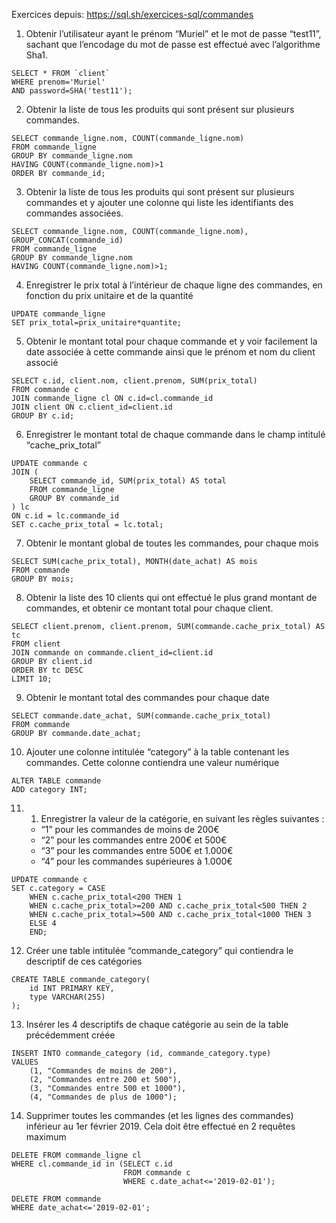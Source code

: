 Exercices depuis:
https://sql.sh/exercices-sql/commandes

1. Obtenir l’utilisateur ayant le prénom “Muriel” et le mot de passe “test11”, sachant que l’encodage du mot de passe est effectué avec l’algorithme Sha1.

```
SELECT * FROM `client` 
WHERE prenom='Muriel'
AND password=SHA('test11');
```

2. Obtenir la liste de tous les produits qui sont présent sur plusieurs commandes.

```
SELECT commande_ligne.nom, COUNT(commande_ligne.nom)
FROM commande_ligne
GROUP BY commande_ligne.nom
HAVING COUNT(commande_ligne.nom)>1
ORDER BY commande_id;
```

3. Obtenir la liste de tous les produits qui sont présent sur plusieurs commandes et y ajouter une colonne qui liste les identifiants des commandes associées.

```
SELECT commande_ligne.nom, COUNT(commande_ligne.nom), GROUP_CONCAT(commande_id)
FROM commande_ligne
GROUP BY commande_ligne.nom
HAVING COUNT(commande_ligne.nom)>1;
```

4. Enregistrer le prix total à l’intérieur de chaque ligne des commandes, en fonction du prix unitaire et de la quantité
```
UPDATE commande_ligne
SET prix_total=prix_unitaire*quantite;
```

5. Obtenir le montant total pour chaque commande et y voir facilement la date associée à cette commande ainsi que le prénom et nom du client associé

```MySQL
SELECT c.id, client.nom, client.prenom, SUM(prix_total)
FROM commande c
JOIN commande_ligne cl ON c.id=cl.commande_id
JOIN client ON c.client_id=client.id
GROUP BY c.id;
```

6. Enregistrer le montant total de chaque commande dans le champ intitulé “cache_prix_total”

```MySQL
UPDATE commande c
JOIN (
    SELECT commande_id, SUM(prix_total) AS total
    FROM commande_ligne
    GROUP BY commande_id
) lc
ON c.id = lc.commande_id
SET c.cache_prix_total = lc.total;
```

7. Obtenir le montant global de toutes les commandes, pour chaque mois

```MySQL
SELECT SUM(cache_prix_total), MONTH(date_achat) AS mois
FROM commande
GROUP BY mois;
```

8. Obtenir la liste des 10 clients qui ont effectué le plus grand montant de commandes, et obtenir ce montant total pour chaque client.

```MysQL
SELECT client.prenom, client.prenom, SUM(commande.cache_prix_total) AS tc
FROM client
JOIN commande on commande.client_id=client.id
GROUP BY client.id
ORDER BY tc DESC
LIMIT 10;
```

9. Obtenir le montant total des commandes pour chaque date

```mysql
SELECT commande.date_achat, SUM(commande.cache_prix_total)
FROM commande
GROUP BY commande.date_achat;
```

10.  Ajouter une colonne intitulée “category” à la table contenant les commandes. Cette colonne contiendra une valeur numérique

```mysql
ALTER TABLE commande
ADD category INT;
```

11. 1. Enregistrer la valeur de la catégorie, en suivant les règles suivantes :
    - “1” pour les commandes de moins de 200€
    - “2” pour les commandes entre 200€ et 500€
    - “3” pour les commandes entre 500€ et 1.000€
    - “4” pour les commandes supérieures à 1.000€

```mysql
UPDATE commande c
SET c.category = CASE
	WHEN c.cache_prix_total<200 THEN 1
    WHEN c.cache_prix_total>=200 AND c.cache_prix_total<500 THEN 2
    WHEN c.cache_prix_total>=500 AND c.cache_prix_total<1000 THEN 3
    ELSE 4
    END;
```

12. Créer une table intitulée “commande_category” qui contiendra le descriptif de ces catégories

```
CREATE TABLE commande_category(
    id INT PRIMARY KEY,
    type VARCHAR(255)
);
```

13. Insérer les 4 descriptifs de chaque catégorie au sein de la table précédemment créée

```
INSERT INTO commande_category (id, commande_category.type)
VALUES
	(1, "Commandes de moins de 200"),
	(2, "Commandes entre 200 et 500"),
    (3, "Commandes entre 500 et 1000"),
    (4, "Commandes de plus de 1000");
```

14. Supprimer toutes les commandes (et les lignes des commandes) inférieur au 1er février 2019. Cela doit être effectué en 2 requêtes maximum

```
DELETE FROM commande_ligne cl
WHERE cl.commande_id in (SELECT c.id
                         FROM commande c
                         WHERE c.date_achat<='2019-02-01');

DELETE FROM commande
WHERE date_achat<='2019-02-01';
```